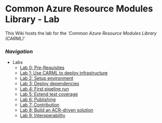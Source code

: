 # Common Azure Resource Modules Library - Lab

This Wiki hosts the lab for the _'Common Azure Resource Modules Library (CARML)'_

### _Navigation_

- Labs
  - [Lab 0: Pre-Requisites](./Lab%200%20-%20Pre-Requisites)
  - [Lab 1: Use CARML to deploy infrastructure](./Lab%201%20-%20Use%20CARML%20to%20deploy%20infrastructure)
  - [Lab 2: Setup environment](./Lab%202%20-%20Setup%20environment)
  - [Lab 3: Deploy dependencies](./Lab%203%20-%20Deploy%20dependencies)
  - [Lab 4: First pipeline run](./Lab%204%20-%20First%20pipeline%20run)
  - [Lab 5: Extend test coverage](./Lab%205%20-%20Extend%20test%20coverage)
  - [Lab 6: Publishing](./Lab%206%20-%20Publishing)
  - [Lab 7: Contribution](./Lab%207%20-%20Contribution)
  - [Lab 8: Build an ACR-driven solution](./Lab%208%20-%20Build%20an%20ACR-driven%20solution)
  - [Lab 9: Interoperability](./Lab%209%20-%20Interoperability)
